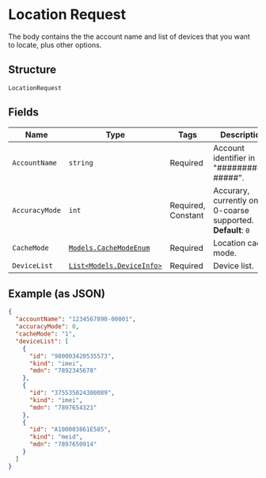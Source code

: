 
# Location Request

The body contains the the account name and list of devices that you want to locate, plus other options.

## Structure

`LocationRequest`

## Fields

| Name | Type | Tags | Description |
|  --- | --- | --- | --- |
| `AccountName` | `string` | Required | Account identifier in "##########-#####". |
| `AccuracyMode` | `int` | Required, Constant | Accurary, currently only 0-coarse supported.<br>**Default**: `0` |
| `CacheMode` | [`Models.CacheModeEnum`](../../doc/models/cache-mode-enum.md) | Required | Location cache mode. |
| `DeviceList` | [`List<Models.DeviceInfo>`](../../doc/models/device-info.md) | Required | Device list. |

## Example (as JSON)

```json
{
  "accountName": "1234567890-00001",
  "accuracyMode": 0,
  "cacheMode": "1",
  "deviceList": [
    {
      "id": "980003420535573",
      "kind": "imei",
      "mdn": "7892345678"
    },
    {
      "id": "375535024300089",
      "kind": "imei",
      "mdn": "7897654321"
    },
    {
      "id": "A100003861E585",
      "kind": "meid",
      "mdn": "7897650914"
    }
  ]
}
```

